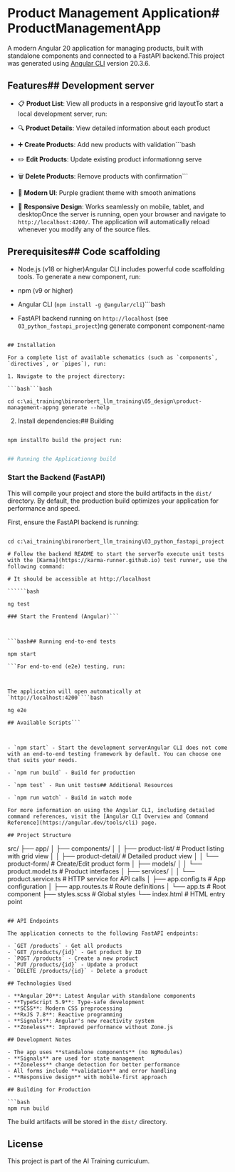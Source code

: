 # Product Management Application# ProductManagementApp



A modern Angular 20 application for managing products, built with standalone components and connected to a FastAPI backend.This project was generated using [Angular CLI](https://github.com/angular/angular-cli) version 20.3.6.



## Features## Development server



- 📋 **Product List**: View all products in a responsive grid layoutTo start a local development server, run:

- 🔍 **Product Details**: View detailed information about each product

- ➕ **Create Products**: Add new products with validation```bash

- ✏️ **Edit Products**: Update existing product informationng serve

- 🗑️ **Delete Products**: Remove products with confirmation```

- 🎨 **Modern UI**: Purple gradient theme with smooth animations

- 📱 **Responsive Design**: Works seamlessly on mobile, tablet, and desktopOnce the server is running, open your browser and navigate to `http://localhost:4200/`. The application will automatically reload whenever you modify any of the source files.



## Prerequisites## Code scaffolding



- Node.js (v18 or higher)Angular CLI includes powerful code scaffolding tools. To generate a new component, run:

- npm (v9 or higher)

- Angular CLI (`npm install -g @angular/cli`)```bash

- FastAPI backend running on `http://localhost` (see `03_python_fastapi_project`)ng generate component component-name

```

## Installation

For a complete list of available schematics (such as `components`, `directives`, or `pipes`), run:

1. Navigate to the project directory:

```bash```bash

cd c:\ai_training\bironorbert_llm_training\05_design\product-management-appng generate --help

``````



2. Install dependencies:## Building

```bash

npm installTo build the project run:

```

```bash

## Running the Applicationng build

```

### Start the Backend (FastAPI)

This will compile your project and store the build artifacts in the `dist/` directory. By default, the production build optimizes your application for performance and speed.

First, ensure the FastAPI backend is running:

```bash## Running unit tests

cd c:\ai_training\bironorbert_llm_training\03_python_fastapi_project

# Follow the backend README to start the serverTo execute unit tests with the [Karma](https://karma-runner.github.io) test runner, use the following command:

# It should be accessible at http://localhost

``````bash

ng test

### Start the Frontend (Angular)```



```bash## Running end-to-end tests

npm start

```For end-to-end (e2e) testing, run:



The application will open automatically at `http://localhost:4200````bash

ng e2e

## Available Scripts```



- `npm start` - Start the development serverAngular CLI does not come with an end-to-end testing framework by default. You can choose one that suits your needs.

- `npm run build` - Build for production

- `npm test` - Run unit tests## Additional Resources

- `npm run watch` - Build in watch mode

For more information on using the Angular CLI, including detailed command references, visit the [Angular CLI Overview and Command Reference](https://angular.dev/tools/cli) page.

## Project Structure

```
src/
├── app/
│   ├── components/
│   │   ├── product-list/       # Product listing with grid view
│   │   ├── product-detail/     # Detailed product view
│   │   └── product-form/       # Create/Edit product form
│   ├── models/
│   │   └── product.model.ts    # Product interfaces
│   ├── services/
│   │   └── product.service.ts  # HTTP service for API calls
│   ├── app.config.ts           # App configuration
│   ├── app.routes.ts           # Route definitions
│   └── app.ts                  # Root component
├── styles.scss                 # Global styles
└── index.html                  # HTML entry point
```

## API Endpoints

The application connects to the following FastAPI endpoints:

- `GET /products` - Get all products
- `GET /products/{id}` - Get product by ID
- `POST /products` - Create a new product
- `PUT /products/{id}` - Update a product
- `DELETE /products/{id}` - Delete a product

## Technologies Used

- **Angular 20**: Latest Angular with standalone components
- **TypeScript 5.9**: Type-safe development
- **SCSS**: Modern CSS preprocessing
- **RxJS 7.8**: Reactive programming
- **Signals**: Angular's new reactivity system
- **Zoneless**: Improved performance without Zone.js

## Development Notes

- The app uses **standalone components** (no NgModules)
- **Signals** are used for state management
- **Zoneless** change detection for better performance
- All forms include **validation** and error handling
- **Responsive design** with mobile-first approach

## Building for Production

```bash
npm run build
```

The build artifacts will be stored in the `dist/` directory.

## License

This project is part of the AI Training curriculum.
